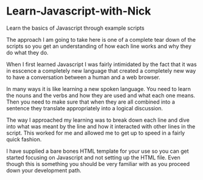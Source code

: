 # Learn-Javascript-with-Nick
Learn the basics of Javascript through example scripts

The approach I am going to take here is one of a complete tear down of the scripts so you get an
understanding of how each line works and why they do what they do.<br>

When I first learned Javascript I was fairly intimidated by the fact that it was in esscence a 
completely new language that created a completely new way to have a conversation between a human and a web browser.<br>

In many ways it is like learning a new spoken language. You need to learn the nouns and the verbs and how they are used and what each one means. Then you need to make sure that when they are all combined into a sentence they translate appropriately into a logical discussion.<br>

The way I approached my learning was to break down each line and dive into what was meant by the line and how it interacted with other lines in the script. This worked for me and allowed me to get up to speed in a fairly quick fashion.<br>

I have supplied a bare bones HTML template for your use so you can get started focusing on Javascript and not setting up the HTML file.
Even though this is something you should be very familiar with as you proceed down  your development path.<br>

